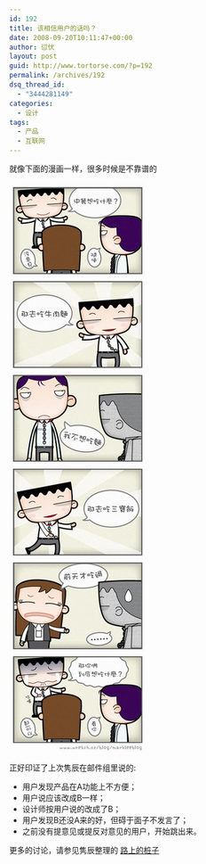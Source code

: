 ```yaml
---
id: 192
title: 该相信用户的话吗？
date: 2008-09-20T10:11:47+00:00
author: 愆伏
layout: post
guid: http://www.tortorse.com/?p=192
permalink: /archives/192
dsq_thread_id:
  - "3444281149"
categories:
  - 设计
tags:
  - 产品
  - 互联网
---
```

就像下面的漫画一样，很多时候是不靠谱的

![随便](/wp-content/uploads/2008/09/17293_1221822616lzow.jpg)

正好印证了上次隽辰在邮件组里说的:

- 用户发现产品在A功能上不方便；
- 用户说应该改成B一样；
- 设计师按用户说的改成了B；
- 用户发现B还没A来的好，但碍于面子不发言了；
- 之前没有提意见或提反对意见的用户，开始跳出来。

更多的讨论，请参见隽辰整理的 [路上的桩子](http://www.junchenwu.com/2008/09/case_discuss_nanjing_civcity.html)